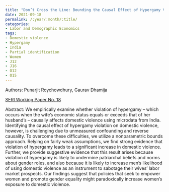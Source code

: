```yaml
---
title: "Don’t Cross the Line: Bounding the Causal Effect of Hypergamy Violation on Domestic Violence in India"
date: 2021-09-18
permalink: /:year/:month/:title/
categories:
- Labor and Demographic Economics
tags:
- Domestic violence
- Hypergamy
- India
- Partial identification
- Women
- J12
- J16
- O12
- O15
---
```


Authors: Punarjit Roychowdhury, Gaurav Dhamija

[SERI Working Paper No. 18](/wp/roychowdhury_dhamija_hypergamy_violation_domestic_violence_india_sept_2021.pdf)

Abstract: We empirically examine whether violation of hypergamy – which occurs when the wife’s economic status equals or exceeds that of her husband’s – causally affects domestic violence using microdata from India. Identifying the causal effect of hypergamy violation on domestic violence, however, is challenging due to unmeasured confounding and reverse causality. To overcome these difficulties, we utilize a nonparametric bounds approach. Relying on fairly weak assumptions, we find strong evidence that violation of hypergamy leads to a significant increase in domestic violence. Further, we provide suggestive evidence that this result arises because violation of hypergamy is likely to undermine patriarchal beliefs and norms about gender roles, and also because it is likely to increase men’s likelihood of using domestic violence as an instrument to sabotage their wives’ labor market prospects. Our findings suggest that policies that seek to empower women and promote gender equality might paradoxically increase women’s exposure to domestic violence.